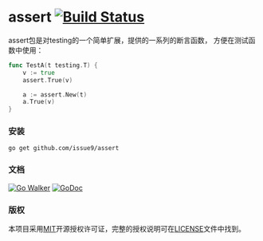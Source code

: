 assert [![Build Status](https://travis-ci.org/issue9/assert.svg?branch=master)](https://travis-ci.org/issue9/assert)
======

assert包是对testing的一个简单扩展，提供的一系列的断言函数，
方便在测试函数中使用：
```go
func TestA(t testing.T) {
    v := true
    assert.True(v)

    a := assert.New(t)
    a.True(v)
}
```

### 安装

```shell
go get github.com/issue9/assert
```


### 文档

[![Go Walker](http://gowalker.org/api/v1/badge)](http://gowalker.org/github.com/issue9/assert)
[![GoDoc](https://godoc.org/github.com/issue9/assert?status.svg)](https://godoc.org/github.com/issue9/assert)


### 版权

本项目采用[MIT](http://opensource.org/licenses/MIT)开源授权许可证，完整的授权说明可在[LICENSE](LICENSE)文件中找到。
